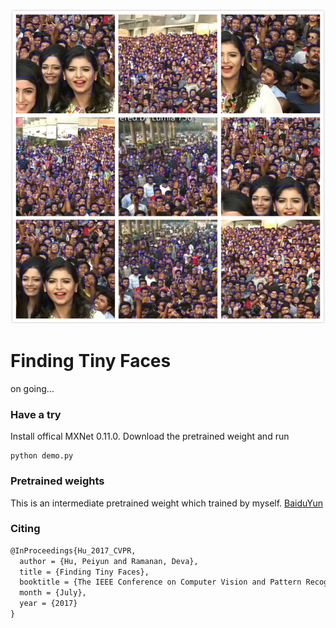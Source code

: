 ![Demo result](demo/demo.jpg)

# Finding Tiny Faces

on going...

### Have a try

Install offical MXNet 0.11.0. Download the pretrained weight and run

```
python demo.py
```

### Pretrained weights

This is an intermediate pretrained weight which trained by myself. [BaiduYun](https://pan.baidu.com/s/1pLHXE1l)

### Citing

```latex
@InProceedings{Hu_2017_CVPR,
  author = {Hu, Peiyun and Ramanan, Deva},
  title = {Finding Tiny Faces},
  booktitle = {The IEEE Conference on Computer Vision and Pattern Recognition (CVPR)},
  month = {July},
  year = {2017}
}
```

